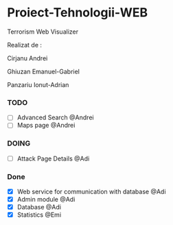 # Proiect-Tehnologii-WEB
Terrorism Web Visualizer
  
Realizat de :

  Cirjanu Andrei
  
  Ghiuzan Emanuel-Gabriel
  
  Panzariu Ionut-Adrian
  
  
### TODO


- [ ] Advanced Search @Andrei
- [ ] Maps page @Andrei

### DOING
- [ ] Attack Page Details @Adi

### Done
- [x] Web service for communication with database @Adi
- [x] Admin module @Adi
- [x] Database @Adi
- [x] Statistics @Emi
